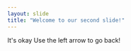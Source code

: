 ```yaml
---
layout: slide
title: "Welcome to our second slide!"
---
```

It's okay
Use the left arrow to go back!
